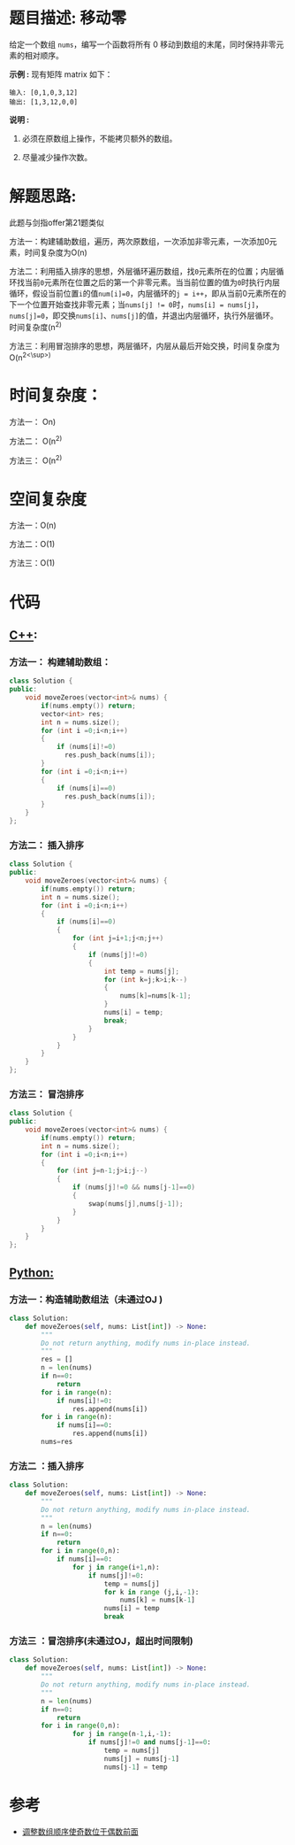 # 题目描述:  移动零

给定一个数组 ``nums``，编写一个函数将所有 0 移动到数组的末尾，同时保持非零元素的相对顺序。

**示例 :**
现有矩阵 matrix 如下：
```
输入: [0,1,0,3,12]
输出: [1,3,12,0,0]
```
**说明 :**

1. 必须在原数组上操作，不能拷贝额外的数组。

2. 尽量减少操作次数。

  
# 解题思路:
此题与剑指offer第21题类似

方法一：构建辅助数组，遍历，两次原数组，一次添加非零元素，一次添加0元素，时间复杂度为O(n)

方法二：利用插入排序的思想，外层循环遍历数组，找``0``元素所在的位置；内层循环找当前``0``元素所在位置之后的第一个非零元素。当当前位置的值为``0``时执行内层循环，假设当前位置``i``的值``num[i]=0``，内层循环的``j = i++``，即从当前0元素所在的下一个位置开始查找非零元素；当``nums[j] != 0``时，``nums[i] = nums[j]``，``nums[j]=0``，即交换``nums[i]``、``nums[j]``的值，并退出内层循环，执行外层循环。 时间复杂度(n<sup>2)

方法三：利用冒泡排序的思想，两层循环，内层从最后开始交换，时间复杂度为O(n<sup>2<\sup>)
 
# 时间复杂度：
  方法一： On)
  
  方法二： O(n<sup>2)
  
  方法三： O(n<sup>2) 
# 空间复杂度
  方法一：O(n)
  
  方法二：O(1)
  
  方法三：O(1)
  
# 代码

## [C++](./Move-Zeroes.cpp):

###  方法一： 构建辅助数组：
```c++
class Solution {
public:
    void moveZeroes(vector<int>& nums) {
        if(nums.empty()) return;
        vector<int> res;
        int n = nums.size();
        for (int i =0;i<n;i++)
        {
            if (nums[i]!=0)
              res.push_back(nums[i]);
        }
        for (int i =0;i<n;i++)
        {
            if (nums[i]==0)
              res.push_back(nums[i]);
        }
    }
};
```

###  方法二： 插入排序
```c++
class Solution {
public:
    void moveZeroes(vector<int>& nums) {
        if(nums.empty()) return;
        int n = nums.size();
        for (int i =0;i<n;i++)
        {
            if (nums[i]==0)
            {
                for (int j=i+1;j<n;j++)
                {
                    if (nums[j]!=0)
                    {
                        int temp = nums[j];
                        for (int k=j;k>i;k--)
                        {
                            nums[k]=nums[k-1];
                        }
                        nums[i] = temp;
                        break;
                    }
                }
            }
        }    
    }
};
```

###  方法三： 冒泡排序
```c++
class Solution {
public:
    void moveZeroes(vector<int>& nums) {
        if(nums.empty()) return;
        int n = nums.size();
        for (int i =0;i<n;i++)
        {
            for (int j=n-1;j>i;j--)
            {
                if (nums[j]!=0 && nums[j-1]==0)
                {
                    swap(nums[j],nums[j-1]);
                }
            }
        }    
    }
};
```

## [Python:](https://github.com/bryceustc/LeetCode_Note/blob/master/python/Move-Zeroes/Move-Zeroes.py)
###  方法一：构造辅助数组法（未通过OJ )
```python
class Solution:
    def moveZeroes(self, nums: List[int]) -> None:
        """
        Do not return anything, modify nums in-place instead.
        """
        res = []
        n = len(nums)
        if n==0:
            return
        for i in range(n):
            if nums[i]!=0:
                res.append(nums[i])
        for i in range(n):
            if nums[i]==0:
                res.append(nums[i])
        nums=res
```
### 方法二 ：插入排序
```python
class Solution:
    def moveZeroes(self, nums: List[int]) -> None:
        """
        Do not return anything, modify nums in-place instead.
        """
        n = len(nums)
        if n==0:
            return
        for i in range(0,n):
            if nums[i]==0:
                for j in range(i+1,n):
                    if nums[j]!=0:
                        temp = nums[j]
                        for k in range (j,i,-1):
                            nums[k] = nums[k-1]
                        nums[i] = temp
                        break
```

### 方法三 ：冒泡排序(未通过OJ，超出时间限制)
```python
class Solution:
    def moveZeroes(self, nums: List[int]) -> None:
        """
        Do not return anything, modify nums in-place instead.
        """
        n = len(nums)
        if n==0:
            return
        for i in range(0,n):
                for j in range(n-1,i,-1):
                    if nums[j]!=0 and nums[j-1]==0:
                        temp = nums[j]
                        nums[j] = nums[j-1]
                        nums[j-1] = temp
```

# 参考

  -  [调整数组顺序使奇数位于偶数前面](https://github.com/bryceustc/CodingInterviews/edit/master/ReorderArray/README.md)





